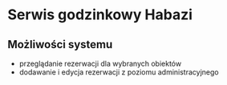 Serwis godzinkowy Habazi
========================

Możliwości systemu
------------------

+ przeglądanie rezerwacji dla wybranych obiektów
+ dodawanie i edycja rezerwacji z poziomu administracyjnego

